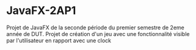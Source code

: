 # JavaFX-2AP1

Projet de JavaFX de la seconde période du premier semestre de 2eme année de DUT.
Projet de création d'un jeu avec une fonctionnalité visible par l'utilisateur en rapport avec une clock